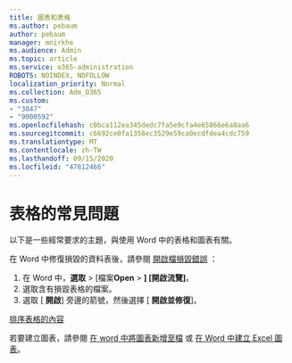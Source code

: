```yaml
---
title: 圖表和表格
ms.author: pebaum
author: pebaum
manager: mnirkhe
ms.audience: Admin
ms.topic: article
ms.service: o365-administration
ROBOTS: NOINDEX, NOFOLLOW
localization_priority: Normal
ms.collection: Adm_O365
ms.custom:
- "3047"
- "9000592"
ms.openlocfilehash: c0bca112ea345dedc7fa5e9cfa4e65866e6a8aa6
ms.sourcegitcommit: c6692ce0fa1358ec3529e59ca0ecdfdea4cdc759
ms.translationtype: MT
ms.contentlocale: zh-TW
ms.lasthandoff: 09/15/2020
ms.locfileid: "47812466"
---
```

# <a name="common-issues-with-tables"></a>表格的常見問題 

以下是一些經常要求的主題，與使用 Word 中的表格和圖表有關。

在 Word 中修復損毀的資料表後，請參閱 [開啟檔損毀錯誤](https://support.office.com/article/47df9d48-2165-4411-a699-1786ac734bc3) ：

 1. 在 Word 中，**選取**  >  [檔案**Open**  >  **] [開啟流覽]**。
 2. 選取含有損毀表格的檔案。
 3. 選取 [ **開啟**] 旁邊的箭號，然後選擇 [ **開啟並修復**]。

[排序表格的內容](https://support.office.com/article/F8392477-4613-49CD-ABA6-7C2E48F1D91F)

若要建立圖表，請參閱 [在 word 中將圖表新增至檔](https://support.office.com/article/ff48e3eb-5e04-4368-a39e-20df7c798932) 或 [在 Word 中建立 Excel 圖表](https://support.office.com/article/11A7D2F0-4487-4A9B-BBC6-D50916CD4A57)。